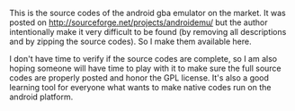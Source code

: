 This is the source codes of the android gba emulator on the market. It was posted on http://sourceforge.net/projects/androidemu/ but the author intentionally make it very difficult to be found (by removing all descriptions and by zipping the source codes). So I make them available here.

I don't have time to verify if the source codes are complete, so I am also hoping someone will have time to play with it to make sure the full source codes are properly posted and honor the GPL license. It's also a good learning tool for everyone what wants to make native codes run on the android platform.